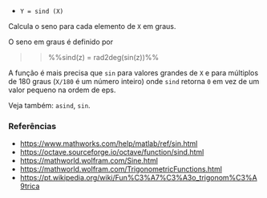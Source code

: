 * `Y = sind (X)`

Calcula o seno para cada elemento de `X` em graus.

O seno em graus é definido por

>> %%sind(z) = rad2deg(sin(z))%%

A função é mais precisa que `sin` para valores grandes de `X` e
para múltiplos de 180 graus (`X/180` é um número inteiro) onde `sind`
retorna `0` em vez de um valor pequeno na ordem de eps.

Veja também: `asind`, `sin`.

### Referências

* https://www.mathworks.com/help/matlab/ref/sin.html
* https://octave.sourceforge.io/octave/function/sind.html
* https://mathworld.wolfram.com/Sine.html
* https://mathworld.wolfram.com/TrigonometricFunctions.html
* https://pt.wikipedia.org/wiki/Fun%C3%A7%C3%A3o_trigonom%C3%A9trica
